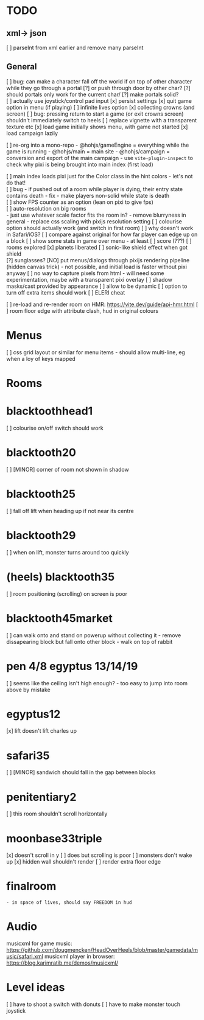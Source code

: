 # TODO

## xml-> json

[ ] parseInt from xml earlier and remove many parseInt 
        
## General


[ ] bug: can make a character fall off the world if on top of other character while they go through a portal
    [?] or push through door by other char?
    [?] should portals only work for the current char/
    [?] make portals solid?    
[ ] actually use joystick/control pad input
[x] persist settings
[x] quit game option in menu (if playing)
[ ] infinite lives option
[x] collecting crowns (and screen)
[ ] bug: pressing return to start a game (or exit crowns screen) shouldn't immediately switch to heels
[ ] replace vignette with a transparent texture etc
[x] load game initially shows menu, with game not started
    [x] load campaign lazily

[ ] re-org into a mono-repo
    - @hohjs/gameEngine = everything while the game is running
    - @hohjs/main = main site
    - @hohjs/campaign = conversion and export of the main campaign
    - use `vite-plugin-inspect` to check why pixi is being brought into main index (first load)

[ ] main index loads pixi just for the Color class in the hint colors - let's not do that!    
[ ] bug - if pushed out of a room while player is dying, their entry state contains death
    - fix - make players non-solid while state is death      
[ ] show FPS counter as an option (lean on pixi to give fps)    
[ ] auto-resolution on big rooms    
    - just use whatever scale factor fits the room in?
    - remove blurryness in general - replace css scaling with pixijs resolution setting
[ ] colourise option should actually work (and switch in first room)
[ ] why doesn't work in Safari/iOS?
[ ] compare against original for how far player can edge up on a block
[ ] show some stats in game over menu - at least
    [ ] score (???)
    [ ] rooms explored 
    [x] planets liberated
[ ] sonic-like shield effect when got shield    
    [?] sunglasses?
[NO] put menus/dialogs through pixijs rendering pipeline (hidden canvas trick)
    - not possible, and initial load is faster without pixi anyway
    [ ] no way to capture pixels from html - will need some experimentation, maybe with a transparent pixi overlay
[ ] shadow masks/cast provided by appearance
    [ ] allow to be dynamic
[ ] option to turn off extra items should work
[ ] ELERI cheat


[ ] re-load and re-render room on HMR: https://vite.dev/guide/api-hmr.html
[ ] room floor edge with attribute clash, hud in original colours

# Menus
[ ] css grid layout or similar for menu items
    - should allow multi-line, eg when a loy of keys mapped

# Rooms

# blacktoothhead1
[ ] colourise on/off switch should work

# blacktooth20
[ ] [MINOR] corner of room not shown in shadow

# blacktooth25
[ ] fall off lift when heading up if not near its centre

# blacktooth29
[ ] when on lift, monster turns around too quickly

# (heels) blacktooth35
[ ] room positioning (scrolling) on screen is poor

# blacktooth45market
[ ] can walk onto and stand on powerup without collecting it
    - remove dissapearing block but fall onto other block
    - walk on top of rabbit

# pen 4/8 egyptus 13/14/19
[ ] seems like the ceiling isn't high enough? - too easy to jump into room above by mistake

# egyptus12    
[x] lift doesn't lift charles up

# safari35
[ ] [MINOR] sandwich should fall in the gap between blocks

# penitentiary2
[ ] this room shouldn't scroll horizontally

# moonbase33triple
[x] doesn't scroll in y
    [ ] does but scrolling is poor
[ ] monsters don't wake up
[x] hidden wall shouldn't render
[ ] render extra floor edge

# finalroom
    - in space of lives, should say FREEDOM in hud


Audio
=====

musicxml for game music: https://github.com/dougmencken/HeadOverHeels/blob/master/gamedata/music/safari.xml
musicxml player in browser: https://blog.karimratib.me/demos/musicxml/


Level ideas
===========
[ ] have to shoot a switch with donuts
[ ] have to make monster touch joystick
